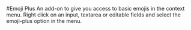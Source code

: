 #Emoji Plus
An add-on to give you access to basic emojis in the context menu.
Right click on an input, textarea or editable fields and
select the emoji-plus option in the menu.